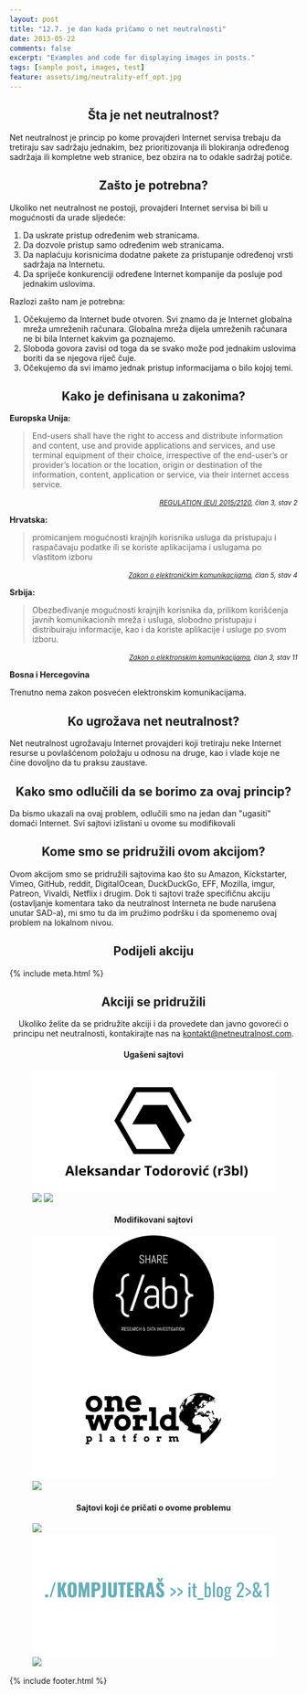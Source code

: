 ```yaml
---
layout: post
title: "12.7. je dan kada pričamo o net neutralnosti"
date: 2013-05-22
comments: false
excerpt: "Examples and code for displaying images in posts."
tags: [sample post, images, test]
feature: assets/img/neutrality-eff_opt.jpg
---
```


<h2 align="center">Šta je net neutralnost?</h2>

Net neutralnost je princip po kome provajderi Internet servisa trebaju da tretiraju sav sadržaju jednakim, bez prioritizovanja ili blokiranja određenog sadržaja ili kompletne web stranice, bez obzira na to odakle sadržaj potiče.

<h2 align="center">Zašto je potrebna?</h2>

Ukoliko net neutralnost ne postoji, provajderi Internet servisa bi bili u mogućnosti da urade sljedeće:

1. Da uskrate pristup određenim web stranicama.
2. Da dozvole pristup samo određenim web stranicama.
3. Da naplaćuju korisnicima dodatne pakete za pristupanje određenoj vrsti sadržaja na Internetu.
4. Da spriječe konkurenciji određene Internet kompanije da posluje pod jednakim uslovima.

Razlozi zašto nam je potrebna:

1. Očekujemo da Internet bude otvoren. Svi znamo da je Internet globalna mreža umreženih računara. Globalna mreža dijela umreženih računara ne bi bila Internet kakvim ga poznajemo.
2. Sloboda govora zavisi od toga da se svako može pod jednakim uslovima boriti da se njegova riječ čuje.
3. Očekujemo da svi imamo jednak pristup informacijama o bilo kojoj temi.

<h2 align="center">Kako je definisana u zakonima?</h2>

**Europska Unija:**

> End-users shall have the right to access and distribute information and content, use and provide applications and services, and use terminal equipment of their choice, irrespective of the end-user’s or provider’s location or the location, origin or destination of the information, content, application or service, via their internet access service.

<p align="right"><em><small><a href="http://eur-lex.europa.eu/legal-content/EN/TXT/HTML/?uri=CELEX:32015R2120&rid=2">REGULATION (EU) 2015/2120</a>, član 3, stav 2</small></em></p>

**Hrvatska:**

> promicanjem mogućnosti krajnjih korisnika usluga da pristupaju i raspačavaju podatke ili se koriste aplikacijama i uslugama po vlastitom izboru

<p align="right"><em><small><a href="https://www.zakon.hr/z/182/Zakon-o-elektroni%C4%8Dkim-komunikacijama">Zakon o elektroničkim komunikacijama</a>, član 5, stav 4</small></em></p>

**Srbija:**

> Obezbeđivanje mogućnosti krajnjih korisnika da, prilikom korišćenja javnih komunikacionih mreža i usluga, slobodno pristupaju i distribuiraju informacije, kao i da koriste aplikacije i usluge po svom izboru.

<p align="right"><em><small><a href="http://mtt.gov.rs/download/1(2)/Zakon-o-elektronskim-komunikacijama.pdf">Zakon o elektronskim komunikacijama</a>, član 3, stav 11</small></em></p>

**Bosna i Hercegovina**

Trenutno nema zakon posvećen elektronskim komunikacijama. 


<h2 align="center">Ko ugrožava net neutralnost?</h2>

Net neutralnost ugrožavaju Internet provajderi koji tretiraju neke Internet resurse u povlašćenom položaju u odnosu na druge, kao i vlade koje ne čine dovoljno da tu praksu zaustave.

<h2 align="center">Kako smo odlučili da se borimo za ovaj princip?</h2>

Da bismo ukazali na ovaj problem, odlučili smo na jedan dan "ugasiti" domaći Internet. Svi sajtovi izlistani u ovome su modifikovali

<h2 align="center">Kome smo se pridružili ovom akcijom?</h2>

Ovom akcijom smo se pridružili sajtovima kao što su Amazon, Kickstarter, Vimeo, GitHub, reddit, DigitalOcean, DuckDuckGo, EFF, Mozilla, imgur, Patreon, Vivaldi, Netflix i drugim. Dok ti sajtovi traže specifičnu akciju (ostavljanje komentara tako da neutralnost Interneta ne bude narušena unutar SAD-a), mi smo tu da im pružimo podršku i da spomenemo ovaj problem na lokalnom nivou.

<h2 align="center">Podijeli akciju</h2>

<div class="post-title">
	<div class="entry-meta">
		{% include meta.html %}
	</div>
</div>

<!--<h2 align="center">Zakonska regulativa</h2>

<figure class="half">
	<a href="#"><img src="assets/img/saznaj-vise/bih.png"></a>
	<a href="#"><img src="assets/img/saznaj-vise/mne.png"></a>
	<a href="#"><img src="assets/img/saznaj-vise/cro.png"></a>
	<a href="#"><img src="assets/img/saznaj-vise/ser.png"></a>
	<a href="#"><img src="assets/img/saznaj-vise/eur.png"></a>
	<a href="#"><img src="assets/img/saznaj-vise/usa.png"></a>
	<figcaption></figcaption>
</figure>-->

<h2 align="center">Akciji se pridružili</h2>

<div align="center">
Ukoliko želite da se pridružite akciji i da provedete dan javno govoreći o principu net neutralnosti, kontakirajte nas na <a href="mailto:kontakt@netneutralnost.com">kontakt@netneutralnost.com</a>.
</div>

<h4 align="center">Ugašeni sajtovi</h4>

<figure class="third">
	<a href="https://blog.r3bl.me"><img src="assets/img/partners/r3bl.png"></a>
	<a href="#"><img src="https://placehold.it/600x300.jpg"></a>
	<a href="#"><img src="https://placehold.it/600x300.jpg"></a>
	<figcaption></figcaption>
</figure>

<h4 align="center">Modifikovani sajtovi</h4>

<figure class="third">
	<a href="https://labs.rs"><img src="assets/img/partners/share-lab.png"></a>
	<a href="https://oneworldplatform.net/"><img src="assets/img/partners/owplatform.png"></a>
	<a href="#"><img src="https://placehold.it/600x300.jpg"></a>
	<figcaption></figcaption>
</figure>

<h4 align="center">Sajtovi koji će pričati o ovome problemu</h4>

<figure class="third">
	<a href="#"><a href="#"><img src="https://placehold.it/600x300.jpg"></a></a>
	<a href="https://kompjuteras.com"><img src="assets/img/partners/kompjuteras.png"></a>
	<a href="#"><img src="https://placehold.it/600x300.jpg"></a>
	<figcaption></figcaption>
</figure>

{% include footer.html %}
